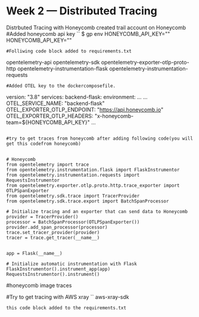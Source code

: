 # Week 2 — Distributed Tracing
Distrbuted Tracing with Honeycomb
created trail account on Honeycomb
#Added honeycomb api key
``
$ gp env HONEYCOMB_API_KEY="<API Key>"
HONEYCOMB_API_KEY="<API Key>"
```
#Folliwing code block added to requirements.txt
```
opentelemetry-api 
opentelemetry-sdk 
opentelemetry-exporter-otlp-proto-http 
opentelemetry-instrumentation-flask 
opentelemetry-instrumentation-requests
```
#Added OTEL key to the dockercomposefile.
```
version: "3.8"
services:
    backend-flask:
        environment:
            ...
            ...
            OTEL_SERVICE_NAME: "backend-flask"
            OTEL_EXPORTER_OTLP_ENDPOINT: "https://api.honeycomb.io"
            OTEL_EXPORTER_OTLP_HEADERS: "x-honeycomb-team=${HONEYCOMB_API_KEY}"
    ...
```

#try to get traces from honeycomb after adding following code(you will get this codefrom honeycomb)


# Honeycomb
from opentelemetry import trace
from opentelemetry.instrumentation.flask import FlaskInstrumentor
from opentelemetry.instrumentation.requests import RequestsInstrumentor
from opentelemetry.exporter.otlp.proto.http.trace_exporter import OTLPSpanExporter
from opentelemetry.sdk.trace import TracerProvider
from opentelemetry.sdk.trace.export import BatchSpanProcessor

# Initialize tracing and an exporter that can send data to Honeycomb
provider = TracerProvider()
processor = BatchSpanProcessor(OTLPSpanExporter())
provider.add_span_processor(processor)
trace.set_tracer_provider(provider)
tracer = trace.get_tracer(__name__)


app = Flask(__name__)

# Initialize automatic instrumentation with Flask
FlaskInstrumentor().instrument_app(app)
RequestsInstrumentor().instrument()
```
#honeycomb image traces

#Try to get tracing with AWS xray
``
aws-xray-sdk
```
this code block added to the requirements.txt
